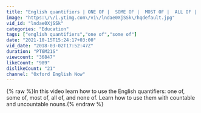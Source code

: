 ```yaml
---
title: "English quantifiers | ONE OF |  SOME OF |  MOST OF |  ALL OF |  NONE OF"
image: "https:\/\/i.ytimg.com\/vi\/lndae0XjSSk\/hqdefault.jpg"
vid_id: "lndae0XjSSk"
categories: "Education"
tags: ["english quantifiers","one of","some of"]
date: "2021-10-15T15:24:17+03:00"
vid_date: "2018-03-02T17:52:47Z"
duration: "PT6M21S"
viewcount: "36847"
likeCount: "989"
dislikeCount: "21"
channel: "Oxford English Now"
---
```

{% raw %}In this video learn how to use the English quantifiers: one of, some of, most of, all of, and none of.  Learn how to use them with countable and uncountable nouns.{% endraw %}

